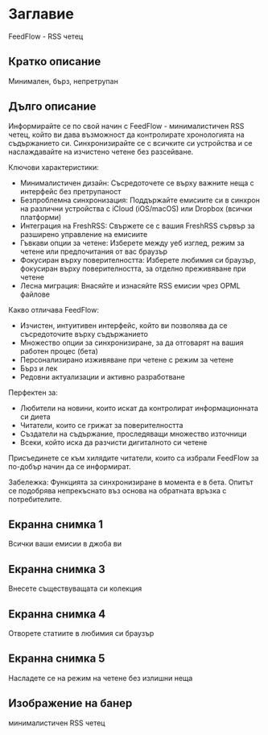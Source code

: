 # Заглавие

FeedFlow - RSS четец

## Кратко описание

Минимален, бърз, непретрупан

## Дълго описание

Информирайте се по свой начин с FeedFlow - минималистичен RSS четец, който ви
дава възможност да контролирате хронологията на съдържанието си. Синхронизирайте
се с всичките си устройства и се наслаждавайте на изчистено четене без
разсейване.

Ключови характеристики:

- Минималистичен дизайн: Съсредоточете се върху важните неща с интерфейс без
  претрупаност
- Безпроблемна синхронизация: Поддържайте емисиите си в синхрон на различни
  устройства с iCloud (iOS/macOS) или Dropbox (всички платформи)
- Интеграция на FreshRSS: Свържете се с вашия FreshRSS сървър за разширено
  управление на емисиите
- Гъвкави опции за четене: Изберете между уеб изглед, режим за четене или
  предпочитания от вас браузър
- Фокусиран върху поверителността: Изберете любимия си браузър, фокусиран върху
  поверителността, за отделно преживяване при четене
- Лесна миграция: Внасяйте и изнасяйте RSS емисии чрез OPML файлове

Какво отличава FeedFlow:

- Изчистен, интуитивен интерфейс, който ви позволява да се съсредоточите върху
  съдържанието
- Множество опции за синхронизиране, за да отговарят на вашия работен процес
  (бета)
- Персонализирано изживяване при четене с режим за четене
- Бърз и лек
- Редовни актуализации и активно разработване

Перфектен за:
- Любители на новини, които искат да контролират информационната си диета
- Читатели, които се грижат за поверителността
- Създатели на съдържание, проследяващи множество източници
- Всеки, който иска да разчисти дигиталното си четене

Присъединете се към хилядите читатели, които са избрали FeedFlow за по-добър
начин да се информират.

Забележка: Функцията за синхронизиране в момента е в бета. Опитът се подобрява
непрекъснато въз основа на обратната връзка с потребителите.

## Екранна снимка 1

Всички ваши емисии в джоба ви

## Екранна снимка 3

Внесете съществуващата си колекция

## Екранна снимка 4

Отворете статиите в любимия си браузър

## Екранна снимка 5

Насладете се на режим на четене без излишни неща

## Изображение на банер

минималистичен RSS четец

